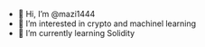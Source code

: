 - 👋 Hi, I’m @mazi1444
- 👀 I’m interested in crypto and machinel learning
- 🌱 I’m currently learning Solidity

<!---
mazi1444/mazi1444 is a ✨ special ✨ repository because its `README.md` (this file) appears on your GitHub profile.
You can click the Preview link to take a look at your changes.
--->
